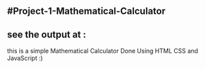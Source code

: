 #Project-1-Mathematical-Calculator
-
see the output at :
-
this is a simple Mathematical Calculator Done Using HTML CSS and JavaScript :)
